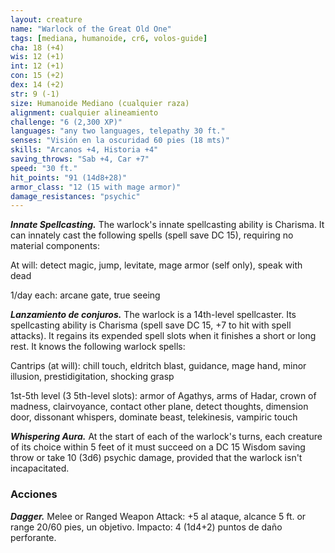 ```yaml
---
layout: creature
name: "Warlock of the Great Old One"
tags: [mediana, humanoide, cr6, volos-guide]
cha: 18 (+4)
wis: 12 (+1)
int: 12 (+1)
con: 15 (+2)
dex: 14 (+2)
str: 9 (-1)
size: Humanoide Mediano (cualquier raza)
alignment: cualquier alineamiento
challenge: "6 (2,300 XP)"
languages: "any two languages, telepathy 30 ft."
senses: "Visión en la oscuridad 60 pies (18 mts)"
skills: "Arcanos +4, Historia +4"
saving_throws: "Sab +4, Car +7"
speed: "30 ft."
hit_points: "91 (14d8+28)"
armor_class: "12 (15 with mage armor)"
damage_resistances: "psychic"
---
```


***Innate Spellcasting.*** The warlock's innate spellcasting ability is Charisma. It can innately cast the following spells (spell save DC 15), requiring no material components:

At will: detect magic, jump, levitate, mage armor (self only), speak with dead

1/day each: arcane gate, true seeing

***Lanzamiento de conjuros.*** The warlock is a 14th-level spellcaster. Its spellcasting ability is Charisma (spell save DC 15, +7 to hit with spell attacks). It regains its expended spell slots when it finishes a short or long rest. It knows the following warlock spells:

Cantrips (at will): chill touch, eldritch blast, guidance, mage hand, minor illusion, prestidigitation, shocking grasp

1st-5th level (3 5th-level slots): armor of Agathys, arms of Hadar, crown of madness, clairvoyance, contact other plane, detect thoughts, dimension door, dissonant whispers, dominate beast, telekinesis, vampiric touch

***Whispering Aura.*** At the start of each of the warlock's turns, each creature of its choice within 5 feet of it must succeed on a DC 15 Wisdom saving throw or take 10 (3d6) psychic damage, provided that the warlock isn't incapacitated.

### Acciones

***Dagger.*** Melee or Ranged Weapon Attack: +5 al ataque, alcance 5 ft. or range 20/60 pies, un objetivo. Impacto: 4 (1d4+2) puntos de daño perforante.
